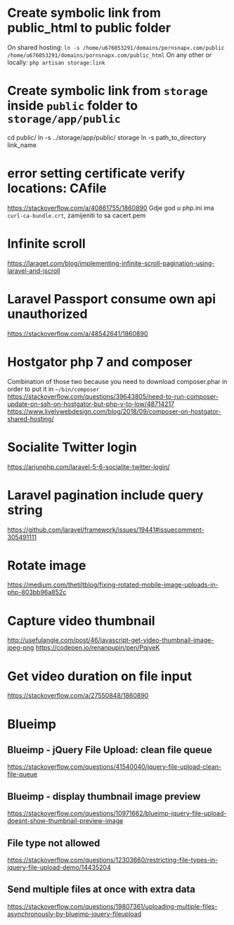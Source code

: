 # Create symbolic link from public_html to public folder
On shared hosting: `ln -s /home/u676053291/domains/pornsnapx.com/public /home/u676053291/domains/pornsnapx.com/public_html`
On any other or locally: `php artisan storage:link`

# Create symbolic link from `storage` inside `public` folder to `storage/app/public`
cd public/
ln -s ../storage/app/public/ storage
ln -s path_to_directory link_name

# error setting certificate verify locations: CAfile
https://stackoverflow.com/a/40861755/1860890
Gdje god u php.ini ima `curl-ca-bundle.crt`, zamijeniti to sa cacert.pem

# Infinite scroll
https://laraget.com/blog/implementing-infinite-scroll-pagination-using-laravel-and-jscroll

# Laravel Passport consume own api unauthorized
https://stackoverflow.com/a/48542641/1860890

# Hostgator php 7 and composer
Combination of those two because you need to download composer.phar in order to put it in `~/bin/composer`
https://stackoverflow.com/questions/39643805/need-to-run-composer-update-on-ssh-on-hostgator-but-php-v-to-low/48714217
https://www.livelywebdesign.com/blog/2018/09/composer-on-hostgator-shared-hosting/

# Socialite Twitter login
https://arjunphp.com/laravel-5-6-socialite-twitter-login/

# Laravel pagination include query string
https://github.com/laravel/framework/issues/19441#issuecomment-305491111

# Rotate image 
https://medium.com/thetiltblog/fixing-rotated-mobile-image-uploads-in-php-803bb96a852c

# Capture video thumbnail
http://usefulangle.com/post/46/javascript-get-video-thumbnail-image-jpeg-png
https://codepen.io/renanpupin/pen/PqjyeK

# Get video duration on file input
https://stackoverflow.com/a/27550848/1860890

# Blueimp

## Blueimp - jQuery File Upload: clean file queue
https://stackoverflow.com/questions/41540040/jquery-file-upload-clean-file-queue

## Blueimp - display thumbnail image preview
https://stackoverflow.com/questions/10971662/blueimp-jquery-file-upload-doesnt-show-thumbnail-preview-image

## File type not allowed
https://stackoverflow.com/questions/12303660/restricting-file-types-in-jquery-file-upload-demo/14435204

## Send multiple files at once with extra data
https://stackoverflow.com/questions/19807361/uploading-multiple-files-asynchronously-by-blueimp-jquery-fileupload